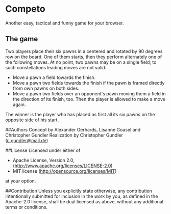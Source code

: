 # Competo
Another easy, tactical and funny game for your browser.

## The game
Two players place their six pawns in a centered and rotated by 90 degrees row on the board. One of them starts, then they perform alternately one of the following moves. At no point, two pawns may be on a single field; to such constellations leading moves are not valid.

- Move a pawn a field towards the finish.
- Move a pawn two fields towards the finish if the pawn is framed directly from own pawns on both sides.
- Move a pawn two fields over an opponent's pawn moving them a field in the direction of its finish, too. Then the player is allowed to make a move again.

The winner is the player who has placed as first all its six pawns on the opposite side of his start.

##Authors
Concept by Alexander Gerhards, Lisanne Goasel and Christopher Gundler
Realization by Christopher Gundler (<c.gundler@mail.de>)

##License
Licensed under either of

 - Apache License, Version 2.0, (http://www.apache.org/licenses/LICENSE-2.0)
 - MIT license (http://opensource.org/licenses/MIT)
 
at your option.

##Contribution
Unless you explicitly state otherwise, any contribution intentionally submitted for inclusion in the work by you, as defined in the Apache-2.0 license, shall be dual licensed as above, without any additional terms or conditions.